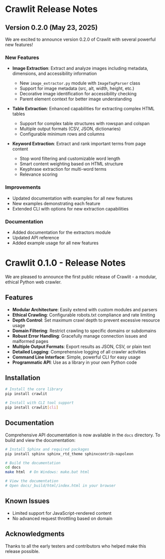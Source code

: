 # Crawlit Release Notes

## Version 0.2.0 (May 23, 2025)

We are excited to announce version 0.2.0 of Crawlit with several powerful new features!

### New Features

- **Image Extraction**: Extract and analyze images including metadata, dimensions, and accessibility information
  - New `image_extractor.py` module with `ImageTagParser` class
  - Support for image metadata (src, alt, width, height, etc.)
  - Decorative image identification for accessibility checking
  - Parent element context for better image understanding

- **Table Extraction**: Enhanced capabilities for extracting complex HTML tables
  - Support for complex table structures with rowspan and colspan
  - Multiple output formats (CSV, JSON, dictionaries)
  - Configurable minimum rows and columns

- **Keyword Extraction**: Extract and rank important terms from page content
  - Stop word filtering and customizable word length
  - Smart content weighting based on HTML structure
  - Keyphrase extraction for multi-word terms
  - Relevance scoring

### Improvements

- Updated documentation with examples for all new features
- New examples demonstrating each feature
- Extended CLI with options for new extraction capabilities

### Documentation

- Added documentation for the extractors module
- Updated API reference
- Added example usage for all new features

# Crawlit 0.1.0 - Release Notes

We are pleased to announce the first public release of Crawlit - a modular, ethical Python web crawler.

## Features

- **Modular Architecture**: Easily extend with custom modules and parsers
- **Ethical Crawling**: Configurable robots.txt compliance and rate limiting
- **Depth Control**: Set maximum crawl depth to prevent excessive resource usage
- **Domain Filtering**: Restrict crawling to specific domains or subdomains
- **Robust Error Handling**: Gracefully manage connection issues and malformed pages
- **Multiple Output Formats**: Export results as JSON, CSV, or plain text
- **Detailed Logging**: Comprehensive logging of all crawler activities
- **Command Line Interface**: Simple, powerful CLI for easy usage
- **Programmatic API**: Use as a library in your own Python code

## Installation

```bash
# Install the core library
pip install crawlit

# Install with CLI tool support
pip install crawlit[cli]
```

## Documentation

Comprehensive API documentation is now available in the `docs` directory. To build and view the documentation:

```bash
# Install Sphinx and required packages
pip install sphinx sphinx_rtd_theme sphinxcontrib-napoleon

# Build the documentation
cd docs
make html  # On Windows: make.bat html

# View the documentation
# Open docs/_build/html/index.html in your browser
```

## Known Issues

- Limited support for JavaScript-rendered content
- No advanced request throttling based on domain

## Acknowledgments

Thanks to all the early testers and contributors who helped make this release possible.
